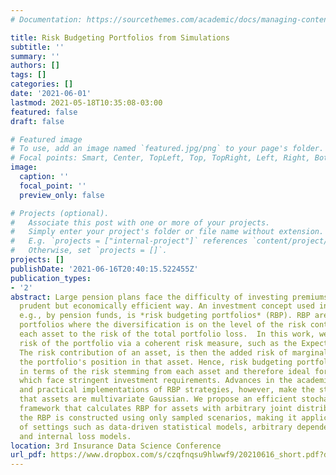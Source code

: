 ```yaml
---
# Documentation: https://sourcethemes.com/academic/docs/managing-content/

title: Risk Budgeting Portfolios from Simulations
subtitle: ''
summary: ''
authors: []
tags: []
categories: []
date: '2021-06-01'
lastmod: 2021-05-18T10:35:08-03:00
featured: false
draft: false

# Featured image
# To use, add an image named `featured.jpg/png` to your page's folder.
# Focal points: Smart, Center, TopLeft, Top, TopRight, Left, Right, BottomLeft, Bottom, BottomRight.
image:
  caption: ''
  focal_point: ''
  preview_only: false

# Projects (optional).
#   Associate this post with one or more of your projects.
#   Simply enter your project's folder or file name without extension.
#   E.g. `projects = ["internal-project"]` references `content/project/deep-learning/index.md`.
#   Otherwise, set `projects = []`.
projects: []
publishDate: '2021-06-16T20:40:15.522455Z'
publication_types:
- '2'
abstract: Large pension plans face the difficulty of investing premiums in a financially
  prudent but economically efficient way. An investment concept used in industry,
  e.g., by pension funds, is *risk budgeting portfolios* (RBP). RBP are diversified
  portfolios where the diversification is on the level of the risk contribution of
  each asset to the risk of the total portfolio loss.  In this work, we assess the
  risk of the portfolio via a coherent risk measure, such as the Expected Shortfall.
  The risk contribution of an asset, is then the added risk of marginally increasing
  the portfolio's position in that asset. Hence, risk budgeting portfolios are diversified
  in terms of the risk stemming from each asset and therefore ideal for pension plans
  which face stringent investment requirements. Advances in the academic literature
  and practical implementations of RBP strategies, however, make the strong assumption
  that assets are multivariate Gaussian. We propose an efficient stochastic optimization
  framework that calculates RBP for assets with arbitrary joint distribution. Moreover,
  the RBP is constructed using only sampled scenarios, making it applicable in a variety
  of settings such as data-driven statistical models, arbitrary dependency structures,
  and internal loss models.
location: 3rd Insurance Data Science Conference
url_pdf: https://www.dropbox.com/s/czqfnqsu9hlwwf9/20210616_short.pdf?dl=0
---
```

